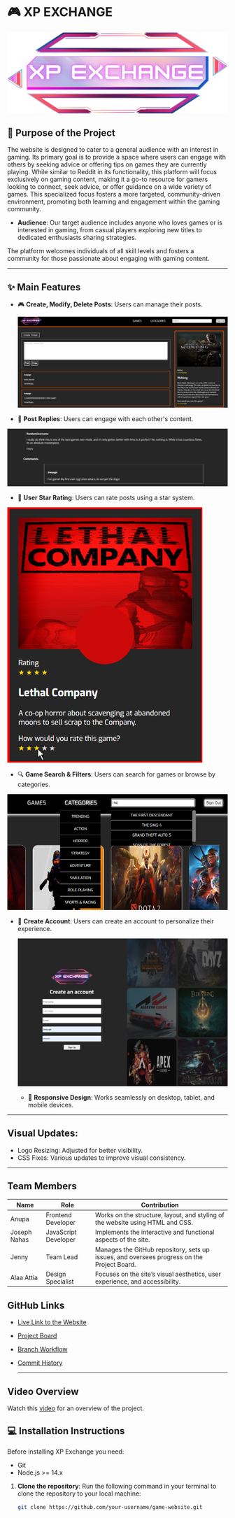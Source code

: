 # 🎮 XP EXCHANGE
![Logo](images/XPExchange-Logo.png)


## 🚀 Purpose of the Project  
The website is designed to cater to a general audience with an interest in gaming. Its primary goal is to provide a space where users can engage with others by seeking advice or offering tips on games they are currently playing. While similar to Reddit in its functionality, this platform will focus exclusively on gaming content, making it a go-to resource for gamers looking to connect, seek advice, or offer guidance on a wide variety of games. This specialized focus fosters a more targeted, community-driven environment, promoting both learning and engagement within the gaming community.


- **Audience**: Our target audience includes anyone who loves games or is interested in gaming, from casual players exploring new titles to dedicated enthusiasts sharing strategies. 

The platform welcomes individuals of all skill levels and fosters a community for those passionate about engaging with gaming content.

---


## ✨ Main Features  
- 🎮 **Create, Modify, Delete Posts**: Users can manage their posts.
  
  ![Screenshot](images/Screenshot%202024-12-16%20190536.png)
  
- 🎨 **Post Replies**: Users can engage with each other's content.

![Screenshot](images/Screenshot%202024-12-16%20200129.png)

- 🚀 **User Star Rating**: Users can rate posts using a star system.

![Screenshot](images/stars.png)

- 🔍 **Game Search & Filters**: Users can search for games or browse by categories.  

![Screenshot](images/nav.png)


- 📝 **Create Account**: Users can create an account to personalize their experience.
  
  ![Create Account Screenshot](images/Screenshot%202024-12-16%20190608.png)


  - 📱 **Responsive Design**: Works seamlessly on desktop, tablet, and mobile devices.  

---

## Visual Updates:
- Logo Resizing: Adjusted for better visibility.
- CSS Fixes: Various updates to improve visual consistency.

---

## Team Members

| Name             | Role                  | Contribution                                           |
|------------------|-----------------------|-------------------------------------------------------|
| Anupa            | Frontend Developer    | Works on the structure, layout, and styling of the website using HTML and CSS. |
| Joseph Nahas     | JavaScript Developer  | Implements the interactive and functional aspects of the site. |
| Jenny            | Team Lead             | Manages the GitHub repository, sets up issues, and oversees progress on the Project Board. |
| Alaa Attia       | Design Specialist     | Focuses on the site’s visual aesthetics, user experience, and accessibility. |

## GitHub Links
- [Live Link to the Website](https://jneyugn.github.io/game-website/)
- [Project Board](https://github.com/users/Jneyugn/projects/3)
- [Branch Workflow](https://github.com/Jneyugn/game-website/branches)
- [Commit History](https://github.com/Jneyugn/game-website/commits/main/)

  ---
  
## Video Overview
Watch this [video](https://www.youtube.com/watch?v=rHYCLV1E5J0) for an overview of the project.

## 💻 Installation Instructions
Before installing XP Exchange you need:
- Git
- Node.js >= 14.x 

1. **Clone the repository**:
   Run the following command in your terminal to clone the repository to your local machine:
   ```bash
   git clone https://github.com/your-username/game-website.git

